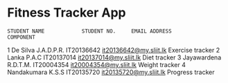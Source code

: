 # Fitness Tracker App


    STUDENT NAME            STUDENT NO.     EMAIL ADDRESS           COMPONENT
    
1   De Silva J.A.D.P.R.     IT20136642      it20136642@my.sliit.lk  Exercise tracker
2   Lanka P.A.C             IT20137014      it20137014@my.sliit.lk  Diet tracker
3   Jayawardena R.D.T.M.    IT20004354      it20004354@my.sliit.lk  Weight tracker
4   Nandakumara K.S.S       IT20135720      it20135720@my.sliit.lk  Progress tracker

